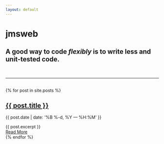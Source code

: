 ```yaml
---
layout: default
---
```


<div class="header-bar">
    <h1>jmsweb</h1>
    <h2>A good way to code <em>flexibly</em> is to write less and unit-tested code.</h2>
    <br/>
    <hr>
    <br/>
</div>

<div class="posts">
    {% for post in site.posts %}
        <article class="post">
            <h2><a class="post-title" href="{{ site.baseurl }}{{ post.url }}">{{ post.title }}</a></h2>
            <p class="post-meta">{{ post.date | date: '%B %-d, %Y — %H:%M' }}</p>
            <div class="entry">{{ post.excerpt }}</div>
            <a href="{{ site.baseurl }}{{ post.url }}" class="read-more">Read More</a>
        </article>
    {% endfor %}
</div>